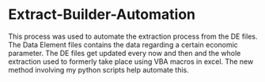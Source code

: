 # Extract-Builder-Automation
This process was used to automate the extraction process from the DE files. The Data Element files contains the data regarding a certain economic parameter. The DE files get updated every now and then and the whole extraction used to formerly take place using VBA macros in excel. The new method involving my python scripts help automate this.
